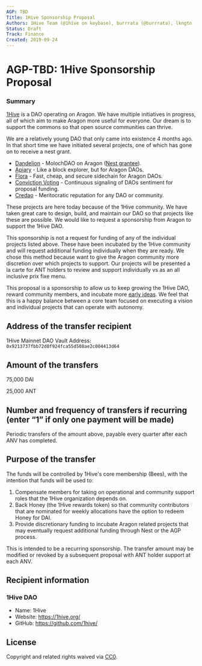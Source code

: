 ```yaml
---
AGP: TBD
Title: 1Hive Sponsorship Proposal 
Authors: 1Hive Team (@1hive on keybase), burrrata (@burrrata), lkngtn (@lkngtn)
Status: Draft
Track: Finance
Created: 2019-09-24
---
```


# AGP-TBD: 1Hive Sponsorship Proposal

### Summary

[1Hive](https://1hive.org) is a DAO operating on Aragon. We have multiple initiatives in progress, all of which aim to make Aragon more useful for everyone. Our dream is to support the commons so that open source communities can thrive.

We are a relatively young DAO that only came into existence 4 months ago. In that short time we have initiated several projects, one of which has gone on to receive a nest grant. 
- [Dandelion](https://1hive.org/blog/2019/08/31/dandelion-overview) - MolochDAO on Aragon ([Nest grantee](https://github.com/aragon/nest/issues/168)).
- [Apiary](https://apiary.1hive.org) - Like a block explorer, but for Aragon DAOs.
- [Flora](https://devpost.com/software/flora-sidechain-discount-transactions-q8usv3) - Fast, cheap, and secure sidechain for Aragon DAOs.
- [Conviction Voting](https://forum.aragon.org/t/conviction-voting-on-aragon-cf-dao-proposal/1195) - Continuous signaling of DAOs sentiment for proposal funding.
- [Credao](https://devpost.com/software/credao) - Meritocratic reputation for any DAO or community.

These projects are here today because of the 1Hive community. We have taken great care to design, build, and maintain our DAO so that projects like these are possible. We would like to request a sponsorship from Aragon to support the 1Hive DAO. 

This sponsorship is not a request for funding of any of the individual projects listed above. These have been incubated by the 1Hive community and will request additional funding individually when they are ready. We chose this method because want to give the Aragon community more discretion over which projects to support. Our projects will be presented a la carte for ANT holders to review and support individually vs as an all inclusive prix fixe menu. 

This proposal is a sponsorship to allow us to keep growing the 1Hive DAO, reward community members, and incubate more [early ideas](https://github.com/1Hive/ideas/issues). We feel that this is a happy balance between a core team focused on executing a vision and individual projects that can operate with autonomy. 

## Address of the transfer recipient

1Hive Mainnet DAO Vault Address: `0x9213737fbb72d8f924fca55d508ae2c004413d64`

## Amount of the transfers

75,000 DAI

25,000 ANT

## Number and frequency of transfers if recurring (enter “1” if only one payment will be made)

Periodic transfers of the amount above, payable every quarter after each ANV has completed.

## Purpose of the transfer

The funds will be controlled by 1Hive's core membership (Bees), with the intention that funds will be used to: 

1) Compensate members for taking on operational and community support roles that the 1Hive organization depends on. 
2) Back Honey (the 1Hive rewards token) so that community contributors that are nominated for weekly allocations have the option to redeem Honey for DAI.
3) Provide discretionary funding to incubate Aragon related projects that may eventually request additional funding through Nest or the AGP process. 

This is intended to be a recurring sponsorship. The transfer amount may be modified or revoked by a subsequent proposal with ANT holder support at each ANV. 

## Recipient information

### 1Hive DAO
- Name: 1Hive 
- Website: https://1hive.org/
- GitHub: https://github.com/1hive/

## License
Copyright and related rights waived via [CC0](https://creativecommons.org/publicdomain/zero/1.0/).

